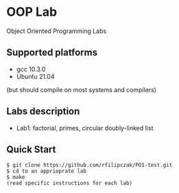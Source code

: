 # OOP Lab

Object Oriented Programming Labs

## Supported platforms

* gcc 10.3.0
* Ubuntu 21.04

(but should compile on most systems and compilers)

## Labs description

* Lab1: factorial, primes, circular doubly-linked list

## Quick Start
```console
$ git clone https://github.com/rfilipczak/PO1-test.git
$ cd to an apprioprate lab
$ make
(read specific instructions for each lab)
```

